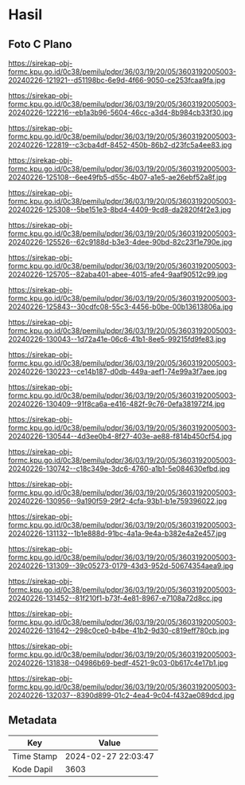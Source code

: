 # Hasil

## Foto C Plano

https://sirekap-obj-formc.kpu.go.id/0c38/pemilu/pdpr/36/03/19/20/05/3603192005003-20240226-121921--d51198bc-6e9d-4f66-9050-ce253fcaa9fa.jpg

https://sirekap-obj-formc.kpu.go.id/0c38/pemilu/pdpr/36/03/19/20/05/3603192005003-20240226-122216--eb1a3b96-5604-46cc-a3d4-8b984cb33f30.jpg

https://sirekap-obj-formc.kpu.go.id/0c38/pemilu/pdpr/36/03/19/20/05/3603192005003-20240226-122819--c3cba4df-8452-450b-86b2-d23fc5a4ee83.jpg

https://sirekap-obj-formc.kpu.go.id/0c38/pemilu/pdpr/36/03/19/20/05/3603192005003-20240226-125108--6ee49fb5-d55c-4b07-a1e5-ae26ebf52a8f.jpg

https://sirekap-obj-formc.kpu.go.id/0c38/pemilu/pdpr/36/03/19/20/05/3603192005003-20240226-125308--5be151e3-8bd4-4409-9cd8-da2820f4f2e3.jpg

https://sirekap-obj-formc.kpu.go.id/0c38/pemilu/pdpr/36/03/19/20/05/3603192005003-20240226-125526--62c9188d-b3e3-4dee-90bd-82c23f1e790e.jpg

https://sirekap-obj-formc.kpu.go.id/0c38/pemilu/pdpr/36/03/19/20/05/3603192005003-20240226-125705--82aba401-abee-4015-afe4-9aaf90512c99.jpg

https://sirekap-obj-formc.kpu.go.id/0c38/pemilu/pdpr/36/03/19/20/05/3603192005003-20240226-125843--30cdfc08-55c3-4456-b0be-00b13613806a.jpg

https://sirekap-obj-formc.kpu.go.id/0c38/pemilu/pdpr/36/03/19/20/05/3603192005003-20240226-130043--1d72a41e-06c6-41b1-8ee5-99215fd9fe83.jpg

https://sirekap-obj-formc.kpu.go.id/0c38/pemilu/pdpr/36/03/19/20/05/3603192005003-20240226-130223--ce14b187-d0db-449a-aef1-74e99a3f7aee.jpg

https://sirekap-obj-formc.kpu.go.id/0c38/pemilu/pdpr/36/03/19/20/05/3603192005003-20240226-130409--91f8ca6a-e416-482f-9c76-0efa381972f4.jpg

https://sirekap-obj-formc.kpu.go.id/0c38/pemilu/pdpr/36/03/19/20/05/3603192005003-20240226-130544--4d3ee0b4-8f27-403e-ae88-f814b450cf54.jpg

https://sirekap-obj-formc.kpu.go.id/0c38/pemilu/pdpr/36/03/19/20/05/3603192005003-20240226-130742--c18c349e-3dc6-4760-a1b1-5e084630efbd.jpg

https://sirekap-obj-formc.kpu.go.id/0c38/pemilu/pdpr/36/03/19/20/05/3603192005003-20240226-130956--9a190f59-29f2-4cfa-93b1-b1e759396022.jpg

https://sirekap-obj-formc.kpu.go.id/0c38/pemilu/pdpr/36/03/19/20/05/3603192005003-20240226-131132--1b1e888d-91bc-4a1a-9e4a-b382e4a2e457.jpg

https://sirekap-obj-formc.kpu.go.id/0c38/pemilu/pdpr/36/03/19/20/05/3603192005003-20240226-131309--39c05273-0179-43d3-952d-50674354aea9.jpg

https://sirekap-obj-formc.kpu.go.id/0c38/pemilu/pdpr/36/03/19/20/05/3603192005003-20240226-131452--81f210f1-b73f-4e81-8967-e7108a72d8cc.jpg

https://sirekap-obj-formc.kpu.go.id/0c38/pemilu/pdpr/36/03/19/20/05/3603192005003-20240226-131642--298c0ce0-b4be-41b2-9d30-c819eff780cb.jpg

https://sirekap-obj-formc.kpu.go.id/0c38/pemilu/pdpr/36/03/19/20/05/3603192005003-20240226-131838--04986b69-bedf-4521-9c03-0b617c4e17b1.jpg

https://sirekap-obj-formc.kpu.go.id/0c38/pemilu/pdpr/36/03/19/20/05/3603192005003-20240226-132037--8390d899-01c2-4ea4-9c04-f432ae089dcd.jpg


## Metadata

| Key        | Value               |
| ---------- | ------------------- |
| Time Stamp | 2024-02-27 22:03:47 |
| Kode Dapil | 3603                |



